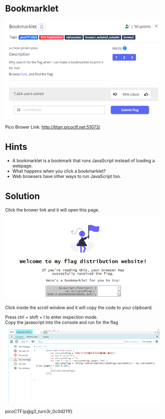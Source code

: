# Bookmarklet
![bkm descr](https://github.com/Nickwebco/CyberVets/blob/main/PicoCTF/General%20Skills/Super%20SSH/images/Bookmarklet%20descr.png?raw=true)

Pico Brower Link: http://titan.picoctf.net:51073/
# Hints
- A bookmarklet is a bookmark that runs JavaScript instead of loading a webpage.
- What happens when you click a bookmarklet?
- Web browsers have other ways to run JavaScript too.

# Solution

Click the brower link and it will open this page.

![browser](https://github.com/Nickwebco/CyberVets/blob/main/PicoCTF/General%20Skills/Super%20SSH/images/Browser.png?raw=true)

Click inside the scroll window and it will copy the code to your clipboard.

Press ctrl + shift + I to enter inspection mode.  
Copy the javascript into the console and run for the flag

![inspect](https://github.com/Nickwebco/CyberVets/blob/main/PicoCTF/General%20Skills/Super%20SSH/images/inspect_java.png?raw=true)

picoCTF{p@g3_turn3r_0c0d211f}
